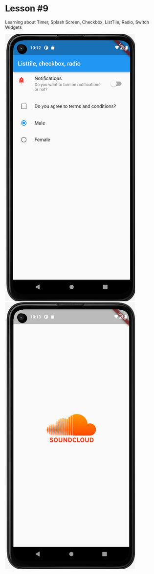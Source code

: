 # Lesson #9

Learning about Timer, Splash Screen, Checkbox, ListTile, Radio, Switch Widgets

![Logo](output.png)
![Logo](output2.png)

